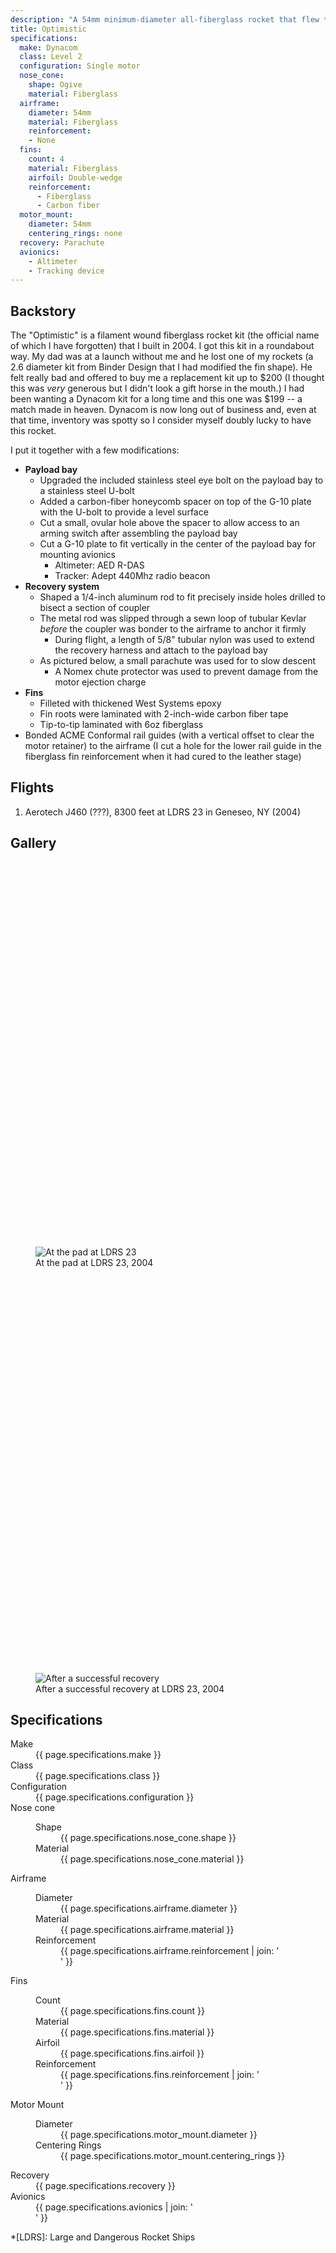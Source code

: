 ```yaml
---
description: "A 54mm minimum-diameter all-fiberglass rocket that flew to 8300 ft. in 2004"
title: Optimistic
specifications:
  make: Dynacom
  class: Level 2
  configuration: Single motor
  nose_cone:
    shape: Ogive
    material: Fiberglass
  airframe:
    diameter: 54mm
    material: Fiberglass
    reinforcement:
    - None
  fins:
    count: 4
    material: Fiberglass
    airfoil: Double-wedge
    reinforcement:
      - Fiberglass
      - Carbon fiber
  motor_mount:
    diameter: 54mm
    centering_rings: none
  recovery: Parachute
  avionics:
    - Altimeter
    - Tracking device
---
```


## Backstory

The "Optimistic" is a filament wound fiberglass rocket kit (the official name of which I have forgotten) that I built in 2004.
I got this kit in a roundabout way.
My dad was at a launch without me and he lost one of my rockets (a 2.6 diameter kit from Binder Design that I had modified the fin shape).
He felt really bad and offered to buy me a replacement kit up to $200 (I thought this was _very_ generous but I didn't look a gift horse in the mouth.)
I had been wanting a Dynacom kit for a long time and this one was $199 -- a match made in heaven.
Dynacom is now long out of business and, even at that time, inventory was spotty so I consider myself doubly lucky to have this rocket.

I put it together with a few modifications:

- **Payload bay**
  - Upgraded the included stainless steel eye bolt on the payload bay to a stainless steel U-bolt
  - Added a carbon-fiber honeycomb spacer on top of the G-10 plate with the U-bolt to provide a level surface
  - Cut a small, ovular hole above the spacer to allow access to an arming switch after assembling the payload bay
  - Cut a G-10 plate to fit vertically in the center of the payload bay for mounting avionics
    - Altimeter: AED R-DAS
    - Tracker: Adept 440Mhz radio beacon
- **Recovery system**
  - Shaped a 1/4-inch aluminum rod to fit precisely inside holes drilled to bisect a section of coupler
  - The metal rod was slipped through a sewn loop of tubular Kevlar _before_ the coupler was bonder to the airframe to anchor it firmly
    - During flight, a length of 5/8" tubular nylon was used to extend the recovery harness and attach to the payload bay
  - As pictured below, a small parachute was used for to slow descent
    - A Nomex chute protector was used to prevent damage from the motor ejection charge
- **Fins**
  - Filleted with thickened West Systems epoxy
  - Fin roots were laminated with 2-inch-wide carbon fiber tape
  - Tip-to-tip laminated with 6oz fiberglass
- Bonded ACME Conformal rail guides (with a vertical offset to clear the motor retainer) to the airframe (I cut a hole for the lower rail guide in the fiberglass fin reinforcement when it had cured to the leather stage)

## Flights

1. Aerotech J460 (???), 8300 feet at LDRS 23 in Geneseo, NY (2004)

## Gallery

<figure>
  <div class="placeholder" style="padding-top:145.07%;"></div>
  <img src="{{ "/assets/photos/2004-optimistic-pre-flight.jpg" | relative_url }}" alt="At the pad at LDRS 23" />
  <figcaption>At the pad at LDRS 23, 2004</figcaption>
</figure>

<figure>
  <div class="placeholder" style="padding-top:149.5%;"></div>
  <img src="{{ "/assets/photos/2004-optimistic-recovery.jpg" | relative_url }}" alt="After a successful recovery" />
  <figcaption>After a successful recovery at LDRS 23, 2004</figcaption>
</figure>

## Specifications

<dl class="specifications">
  <dt>Make</dt>
  <dd>{{ page.specifications.make }}</dd>
  <dt>Class</dt>
  <dd>{{ page.specifications.class }}</dd>
  <dt>Configuration</dt>
  <dd>{{ page.specifications.configuration }}</dd>
  <dt>Nose cone</dt>
  <dd><dl>
  <dt>Shape</dt>
  <dd>{{ page.specifications.nose_cone.shape }}</dd>
  <dt>Material</dt>
  <dd>{{ page.specifications.nose_cone.material }}</dd>
  </dl></dd>
  <dt>Airframe</dt>
  <dd><dl>
  <dt>Diameter</dt>
  <dd>{{ page.specifications.airframe.diameter }}</dd>
  <dt>Material</dt>
  <dd>{{ page.specifications.airframe.material }}</dd>
  <dt>Reinforcement</dt>
  <dd>{{ page.specifications.airframe.reinforcement | join: '</dd><dd>' }}</dd>
  </dl></dd>
  <dt>Fins</dt>
  <dd><dl>
  <dt>Count</dt>
  <dd>{{ page.specifications.fins.count }}</dd>
  <dt>Material</dt>
  <dd>{{ page.specifications.fins.material }}</dd>
  <dt>Airfoil</dt>
  <dd>{{ page.specifications.fins.airfoil }}</dd>
  <dt>Reinforcement</dt>
  <dd>{{ page.specifications.fins.reinforcement | join: '</dd><dd>' }}</dd>
  </dl></dd>
  <dt>Motor Mount</dt>
  <dd><dl>
  <dt>Diameter</dt>
  <dd>{{ page.specifications.motor_mount.diameter }}</dd>
  <dt>Centering Rings</dt>
  <dd>{{ page.specifications.motor_mount.centering_rings }}</dd>
  </dl></dd>
  <dt>Recovery</dt>
  <dd>{{ page.specifications.recovery }}</dd>
  <dt>Avionics</dt>
  <dd>{{ page.specifications.avionics | join: '</dd><dd>' }}</dd>
</dl>

*[LDRS]: Large and Dangerous Rocket Ships

